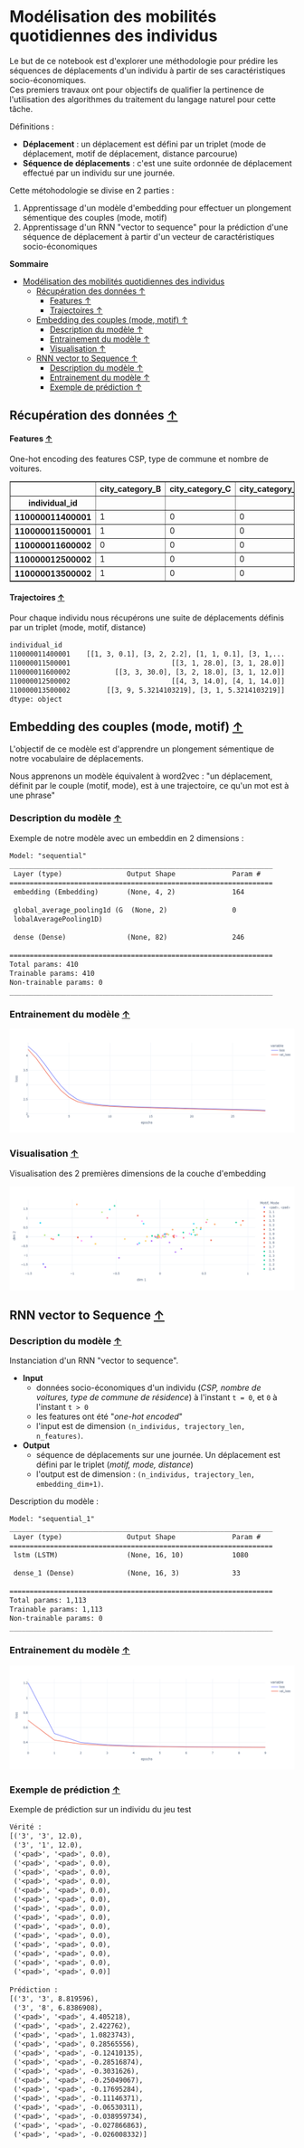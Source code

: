 # Modélisation des mobilités quotidiennes des individus

Le but de ce notebook est d'explorer une méthodologie pour prédire les séquences de déplacements d'un individu à partir de ses caractéristiques socio-économiques.  
Ces premiers travaux ont pour objectifs de qualifier la pertinence de l'utilisation des algorithmes du traitement du langage naturel pour cette tâche.  


Définitions : 
- **Déplacement** : un déplacement est défini par un triplet (mode de déplacement, motif de déplacement, distance parcourue)
- **Séquence de déplacements** : c'est une suite ordonnée de déplacement effectué par un individu sur une journée.

Cette métohodologie se divise en 2 parties :
1. Apprentissage d'un modèle d'embedding pour effectuer un plongement sémentique des couples (mode, motif)
2. Apprentissage d'un RNN "vector to sequence" pour la prédiction d'une séquence de déplacement à partir d'un vecteur de caractéristiques socio-économiques

**Sommaire**<a id='toc0_'></a>    
- [Modélisation des mobilités quotidiennes des individus](#modélisation-des-mobilités-quotidiennes-des-individus)
  - [Récupération des données  ↑](#récupération-des-données--)
      - [Features ↑](#features-)
      - [Trajectoires ↑](#trajectoires-)
  - [Embedding des couples (mode, motif) ↑](#embedding-des-couples-mode-motif-)
    - [Description du modèle ↑](#description-du-modèle-)
    - [Entrainement du modèle ↑](#entrainement-du-modèle-)
    - [Visualisation ↑](#visualisation-)
  - [RNN vector to Sequence ↑](#rnn-vector-to-sequence-)
    - [Description du modèle ↑](#description-du-modèle--1)
    - [Entrainement du modèle ↑](#entrainement-du-modèle--1)
    - [Exemple de prédiction ↑](#exemple-de-prédiction-)

<!-- vscode-jupyter-toc-config
	numbering=false
	anchor=true
	flat=false
	minLevel=2
	maxLevel=6
	/vscode-jupyter-toc-config -->
<!-- THIS CELL WILL BE REPLACED ON TOC UPDATE. DO NOT WRITE YOUR TEXT IN THIS CELL -->


## <a id='toc1_'></a>Récupération des données  [&#8593;](#toc0_)

#### <a id='toc1_1_'></a>Features [&#8593;](#toc0_)
One-hot encoding des features CSP, type de commune et nombre de voitures.


<div>
<table border="1" class="dataframe">
  <thead>
    <tr style="text-align: right;">
      <th></th>
      <th>city_category_B</th>
      <th>city_category_C</th>
      <th>city_category_I</th>
      <th>city_category_R</th>
      <th>csp_1</th>
      <th>csp_2</th>
      <th>csp_3</th>
      <th>csp_4</th>
      <th>csp_5</th>
      <th>csp_6</th>
      <th>csp_7</th>
      <th>csp_8</th>
      <th>csp_no_csp</th>
      <th>n_cars_0</th>
      <th>n_cars_1</th>
      <th>n_cars_2+</th>
    </tr>
    <tr>
      <th>individual_id</th>
      <th></th>
      <th></th>
      <th></th>
      <th></th>
      <th></th>
      <th></th>
      <th></th>
      <th></th>
      <th></th>
      <th></th>
      <th></th>
      <th></th>
      <th></th>
      <th></th>
      <th></th>
      <th></th>
    </tr>
  </thead>
  <tbody>
    <tr>
      <th>110000011400001</th>
      <td>1</td>
      <td>0</td>
      <td>0</td>
      <td>0</td>
      <td>0</td>
      <td>0</td>
      <td>0</td>
      <td>0</td>
      <td>0</td>
      <td>0</td>
      <td>1</td>
      <td>0</td>
      <td>0</td>
      <td>0</td>
      <td>1</td>
      <td>0</td>
    </tr>
    <tr>
      <th>110000011500001</th>
      <td>1</td>
      <td>0</td>
      <td>0</td>
      <td>0</td>
      <td>0</td>
      <td>0</td>
      <td>0</td>
      <td>0</td>
      <td>0</td>
      <td>0</td>
      <td>0</td>
      <td>1</td>
      <td>0</td>
      <td>0</td>
      <td>0</td>
      <td>1</td>
    </tr>
    <tr>
      <th>110000011600002</th>
      <td>0</td>
      <td>0</td>
      <td>0</td>
      <td>1</td>
      <td>0</td>
      <td>0</td>
      <td>0</td>
      <td>0</td>
      <td>0</td>
      <td>0</td>
      <td>0</td>
      <td>1</td>
      <td>0</td>
      <td>0</td>
      <td>1</td>
      <td>0</td>
    </tr>
    <tr>
      <th>110000012500002</th>
      <td>1</td>
      <td>0</td>
      <td>0</td>
      <td>0</td>
      <td>0</td>
      <td>0</td>
      <td>0</td>
      <td>0</td>
      <td>0</td>
      <td>0</td>
      <td>1</td>
      <td>0</td>
      <td>0</td>
      <td>0</td>
      <td>0</td>
      <td>1</td>
    </tr>
    <tr>
      <th>110000013500002</th>
      <td>1</td>
      <td>0</td>
      <td>0</td>
      <td>0</td>
      <td>0</td>
      <td>0</td>
      <td>0</td>
      <td>0</td>
      <td>0</td>
      <td>1</td>
      <td>0</td>
      <td>0</td>
      <td>0</td>
      <td>0</td>
      <td>1</td>
      <td>0</td>
    </tr>
  </tbody>
</table>
</div>



#### <a id='toc1_2_'></a>Trajectoires [&#8593;](#toc0_)
Pour chaque individu nous récupérons une suite de déplacements définis par un triplet (mode, motif, distance)


    individual_id
    110000011400001    [[1, 3, 0.1], [3, 2, 2.2], [1, 1, 0.1], [3, 1,...
    110000011500001                         [[3, 1, 28.0], [3, 1, 28.0]]
    110000011600002           [[3, 3, 30.0], [3, 2, 18.0], [3, 1, 12.0]]
    110000012500002                         [[4, 3, 14.0], [4, 1, 14.0]]
    110000013500002         [[3, 9, 5.3214103219], [3, 1, 5.3214103219]]
    dtype: object



## <a id='toc2_'></a>Embedding des couples (mode, motif) [&#8593;](#toc0_)

L'objectif de ce modèle est d'apprendre un plongement sémentique de notre vocabulaire de déplacements.

Nous apprenons un modèle équivalent à word2vec : "un déplacement, définit par le couple (motif, mode), est à une trajectoire, ce qu'un mot est à une phrase"

### <a id='toc2_1_'></a>Description du modèle [&#8593;](#toc0_)

Exemple de notre modèle avec un embeddin en 2 dimensions : 

    Model: "sequential"
    _________________________________________________________________
     Layer (type)                Output Shape              Param #   
    =================================================================
     embedding (Embedding)       (None, 4, 2)              164       
                                                                     
     global_average_pooling1d (G  (None, 2)                0         
     lobalAveragePooling1D)                                          
                                                                     
     dense (Dense)               (None, 82)                246       
                                                                     
    =================================================================
    Total params: 410
    Trainable params: 410
    Non-trainable params: 0
    _________________________________________________________________
    

### <a id='toc2_2_'></a>Entrainement du modèle [&#8593;](#toc0_)


![embedding_los](./src/embedding_loss.png)

### <a id='toc2_3_'></a>Visualisation [&#8593;](#toc0_)

Visualisation des 2 premières dimensions de la couche d'embedding

![embedding_viz](./src/embedding_viz.png)


## <a id='toc3_'></a>RNN vector to Sequence [&#8593;](#toc0_)

### <a id='toc3_1_'></a>Description du modèle [&#8593;](#toc0_)

Instanciation d'un RNN "vector to sequence".

- **Input** 
    - données socio-économiques d'un individu (*CSP, nombre de voitures, type de commune de résidence*) à l'instant `t = 0`, et `0` à l'instant `t > 0`
    - les features ont été "*one-hot encoded*"
    - l'input est de dimension `(n_individus, trajectory_len, n_features)`. 
- **Output** 
    - séquence de déplacements sur une journée. Un déplacement est défini par le triplet (*motif, mode, distance*)
    - l'output est de dimension : `(n_individus, trajectory_len, embedding_dim+1)`. 


Description du modèle :


    Model: "sequential_1"
    _________________________________________________________________
     Layer (type)                Output Shape              Param #   
    =================================================================
     lstm (LSTM)                 (None, 16, 10)            1080      
                                                                     
     dense_1 (Dense)             (None, 16, 3)             33        
                                                                     
    =================================================================
    Total params: 1,113
    Trainable params: 1,113
    Non-trainable params: 0
    _________________________________________________________________
    

### <a id='toc3_2_'></a>Entrainement du modèle [&#8593;](#toc0_)

![rnn_loss](./src/rnn_loss.png)


### <a id='toc3_3_'></a>Exemple de prédiction [&#8593;](#toc0_)
Exemple de prédiction sur un individu du jeu test

    Vérité :
    [('3', '3', 12.0),
     ('3', '1', 12.0),
     ('<pad>', '<pad>', 0.0),
     ('<pad>', '<pad>', 0.0),
     ('<pad>', '<pad>', 0.0),
     ('<pad>', '<pad>', 0.0),
     ('<pad>', '<pad>', 0.0),
     ('<pad>', '<pad>', 0.0),
     ('<pad>', '<pad>', 0.0),
     ('<pad>', '<pad>', 0.0),
     ('<pad>', '<pad>', 0.0),
     ('<pad>', '<pad>', 0.0),
     ('<pad>', '<pad>', 0.0),
     ('<pad>', '<pad>', 0.0),
     ('<pad>', '<pad>', 0.0),
     ('<pad>', '<pad>', 0.0)]

    Prédiction :
    [('3', '3', 8.819596),
     ('3', '8', 6.8386908),
     ('<pad>', '<pad>', 4.405218),
     ('<pad>', '<pad>', 2.422762),
     ('<pad>', '<pad>', 1.0823743),
     ('<pad>', '<pad>', 0.28565556),
     ('<pad>', '<pad>', -0.12410135),
     ('<pad>', '<pad>', -0.28516874),
     ('<pad>', '<pad>', -0.3031626),
     ('<pad>', '<pad>', -0.25049067),
     ('<pad>', '<pad>', -0.17695284),
     ('<pad>', '<pad>', -0.11146371),
     ('<pad>', '<pad>', -0.06530311),
     ('<pad>', '<pad>', -0.038959734),
     ('<pad>', '<pad>', -0.027866863),
     ('<pad>', '<pad>', -0.026008332)]


